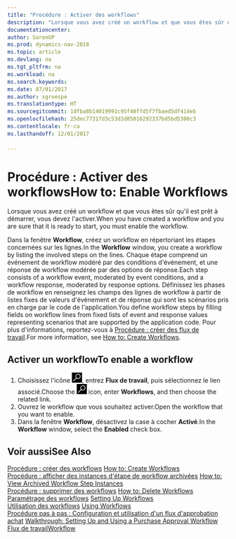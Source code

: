 ```yaml
---
title: "Procédure : Activer des workflows"
description: "Lorsque vous avez créé un workflow et que vous êtes sûr qu'il est prêt à démarrer, vous devez l'activer."
documentationcenter: 
author: SorenGP
ms.prod: dynamics-nav-2018
ms.topic: article
ms.devlang: na
ms.tgt_pltfrm: na
ms.workload: na
ms.search.keywords: 
ms.date: 07/01/2017
ms.author: sgroespe
ms.translationtype: HT
ms.sourcegitcommit: 1dfba8b14019991c95f40ffd5f7fbaed5df414eb
ms.openlocfilehash: 25dec77317d3c53d2d85016292337bd5bd5300c3
ms.contentlocale: fr-ca
ms.lasthandoff: 12/01/2017

---
```

# <a name="how-to-enable-workflows"></a><span data-ttu-id="7bbe9-103">Procédure : Activer des workflows</span><span class="sxs-lookup"><span data-stu-id="7bbe9-103">How to: Enable Workflows</span></span>
<span data-ttu-id="7bbe9-104">Lorsque vous avez créé un workflow et que vous êtes sûr qu'il est prêt à démarrer, vous devez l'activer.</span><span class="sxs-lookup"><span data-stu-id="7bbe9-104">When you have created a workflow and you are sure that it is ready to start, you must enable the workflow.</span></span>  

 <span data-ttu-id="7bbe9-105">Dans la fenêtre **Workflow**, créez un workflow en répertoriant les étapes concernées sur les lignes.</span><span class="sxs-lookup"><span data-stu-id="7bbe9-105">In the **Workflow** window, you create a workflow by listing the involved steps on the lines.</span></span> <span data-ttu-id="7bbe9-106">Chaque étape comprend un événement de workflow modéré par des conditions d'événement, et une réponse de workflow modérée par des options de réponse.</span><span class="sxs-lookup"><span data-stu-id="7bbe9-106">Each step consists of a workflow event, moderated by event conditions, and a workflow response, moderated by response options.</span></span> <span data-ttu-id="7bbe9-107">Définissez les phases de workflow en renseignez les champs des lignes de workflow à partir de listes fixes de valeurs d'événement et de réponse qui sont les scénarios pris en charge par le code de l'application.</span><span class="sxs-lookup"><span data-stu-id="7bbe9-107">You define workflow steps by filling fields on workflow lines from fixed lists of event and response values representing scenarios that are supported by the application code.</span></span> <span data-ttu-id="7bbe9-108">Pour plus d'informations, reportez\-vous à [Procédure : créer des flux de travail](across-how-to-create-workflows.md).</span><span class="sxs-lookup"><span data-stu-id="7bbe9-108">For more information, see [How to: Create Workflows](across-how-to-create-workflows.md).</span></span>  

## <a name="to-enable-a-workflow"></a><span data-ttu-id="7bbe9-109">Activer un workflow</span><span class="sxs-lookup"><span data-stu-id="7bbe9-109">To enable a workflow</span></span>  
1.  <span data-ttu-id="7bbe9-110">Choisissez l'icône ![Page ou rapport pour la recherche](media/ui-search/search_small.png "icône Page ou rapport pour la recherche"), entrez **Flux de travail**, puis sélectionnez le lien associé.</span><span class="sxs-lookup"><span data-stu-id="7bbe9-110">Choose the ![Search for Page or Report](media/ui-search/search_small.png "Search for Page or Report icon") icon, enter **Workflows**, and then choose the related link.</span></span>  
2.  <span data-ttu-id="7bbe9-111">Ouvrez le workflow que vous souhaitez activer.</span><span class="sxs-lookup"><span data-stu-id="7bbe9-111">Open the workflow that you want to enable.</span></span>  
3.  <span data-ttu-id="7bbe9-112">Dans la fenêtre **Workflow**, désactivez la case à cocher **Activé**.</span><span class="sxs-lookup"><span data-stu-id="7bbe9-112">In the **Workflow** window, select the **Enabled** check box.</span></span>  

## <a name="see-also"></a><span data-ttu-id="7bbe9-113">Voir aussi</span><span class="sxs-lookup"><span data-stu-id="7bbe9-113">See Also</span></span>  
 <span data-ttu-id="7bbe9-114">[Procédure : créer des workflows](across-how-to-create-workflows.md) </span><span class="sxs-lookup"><span data-stu-id="7bbe9-114">[How to: Create Workflows](across-how-to-create-workflows.md) </span></span>  
 <span data-ttu-id="7bbe9-115">[Procédure : afficher des instances d'étape de workflow archivées](across-how-to-view-archived-workflow-step-instances.md) </span><span class="sxs-lookup"><span data-stu-id="7bbe9-115">[How to: View Archived Workflow Step Instances](across-how-to-view-archived-workflow-step-instances.md) </span></span>  
 <span data-ttu-id="7bbe9-116">[Procédure : supprimer des workflows](across-how-to-delete-workflows.md) </span><span class="sxs-lookup"><span data-stu-id="7bbe9-116">[How to: Delete Workflows](across-how-to-delete-workflows.md) </span></span>  
 <span data-ttu-id="7bbe9-117">[Paramétrage des workflows](across-set-up-workflows.md) </span><span class="sxs-lookup"><span data-stu-id="7bbe9-117">[Setting Up Workflows](across-set-up-workflows.md) </span></span>  
 <span data-ttu-id="7bbe9-118">[Utilisation des workflows](across-use-workflows.md) </span><span class="sxs-lookup"><span data-stu-id="7bbe9-118">[Using Workflows](across-use-workflows.md) </span></span>  
 <span data-ttu-id="7bbe9-119">[Procédure pas à pas : Configuration et utilisation d'un flux d'approbation achat](walkthrough-setting-up-and-using-a-purchase-approval-workflow.md) </span><span class="sxs-lookup"><span data-stu-id="7bbe9-119">[Walkthrough: Setting Up and Using a Purchase Approval Workflow](walkthrough-setting-up-and-using-a-purchase-approval-workflow.md) </span></span>  
 [<span data-ttu-id="7bbe9-120">Flux de travail</span><span class="sxs-lookup"><span data-stu-id="7bbe9-120">Workflow</span></span>](across-workflow.md)   

